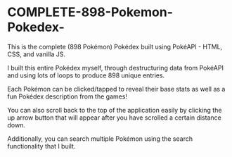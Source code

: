 # COMPLETE-898-Pokemon-Pokedex-

This is the complete (898 Pokémon) Pokédex built using PokéAPI - HTML, CSS, and vanilla JS. 

I built this entire Pokédex myself, through destructuring data from PokéAPI and using lots of loops to produce 898 unique entries.

Each Pokémon can be clicked/tapped to reveal their base stats as well as a fun Pokédex description from the games!

You can also scroll back to the top of the application easily by clicking the up arrow button that will appear after you have scrolled a certain distance down.

Additionally, you can search multiple Pokémon using the search functionality that I built.
